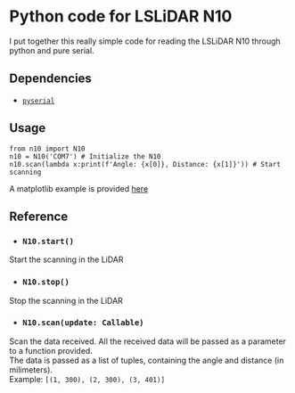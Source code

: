 # Python code for LSLiDAR N10
I put together this really simple code for reading the LSLiDAR N10 through python and pure serial.

## Dependencies
- [`pyserial`](https://pypi.org/project/pyserial/)

## Usage
```python3
from n10 import N10
n10 = N10('COM7') # Initialize the N10
n10.scan(lambda x:print(f'Angle: {x[0]}, Distance: {x[1]}')) # Start scanning
```

A matplotlib example is provided [here](https://github.com/quebeh/n10/blob/master/n10_matplotlib.py)

## Reference
- ### `N10.start()`

Start the scanning in the LiDAR


- ### `N10.stop()`

Stop the scanning in the LiDAR


- ### `N10.scan(update: Callable)`

Scan the data received. All the received data will be passed as a parameter to a function provided.<br>
The data is passed as a list of tuples, containing the angle and distance (in milimeters).<br>
Example: `[(1, 300), (2, 300), (3, 401)]`
